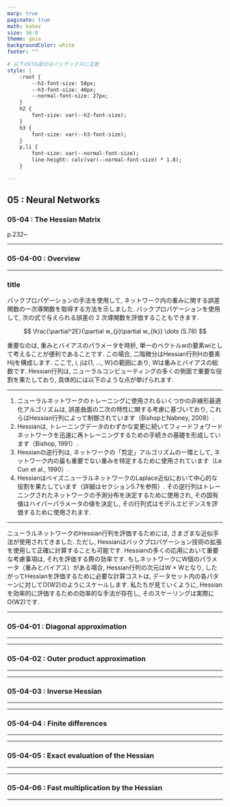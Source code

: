 ```yaml
---
marp: true
paginate: true
math: katex
size: 16:9
theme: gaia
backgroundColor: white
footer: ""

# 以下のCSS部分はインデックスに注意
style: |
    :root {
        --h2-font-size: 50px;
        --h3-font-size: 40px;
        --normal-font-size: 27px;
    }
    h2 {
        font-size: var(--h2-font-size);
    }
    h3 {
        font-size: var(--h3-font-size);
    }
    p,li {
        font-size: var(--normal-font-size);
        line-height: calc(var(--normal-font-size) * 1.8);
    }

---
```

## 05 : Neural Networks
### 05-04 : The Hessian Matrix
p.232~

---
### 05-04-00 : Overview



---
### title

バックプロパゲーションの手法を使用して, ネットワーク内の重みに関する誤差関数の一次導関数を取得する方法を示しました. バックプロパゲーションを使用して, 次の式で与えられる誤差の 2 次導関数を評価することもできます. 

$$
\frac{\partial^2E}{\partial w_{ji}\partial w_{lk}} \dots (5.78)
$$

重要なのは, 重みとバイアスのパラメータを時折, 単一のベクトルwの要素wiとして考えることが便利であることです. この場合, 二階微分はHessian行列Hの要素Hijを構成します. ここで, i, jは{1, ..., W}の範囲にあり, Wは重みとバイアスの総数です. Hessian行列は, ニューラルコンピューティングの多くの側面で重要な役割を果たしており, 具体的には以下のような点が挙げられます. 

---

1. ニューラルネットワークのトレーニングに使用されるいくつかの非線形最適化アルゴリズムは, 誤差曲面の二次の特性に関する考慮に基づいており, これらはHessian行列によって制御されています（BishopとNabney, 2008）. 
2. Hessianは, トレーニングデータのわずかな変更に続いてフィードフォワードネットワークを迅速に再トレーニングするための手続きの基礎を形成しています（Bishop, 1991）. 
3. Hessianの逆行列は, ネットワークの「剪定」アルゴリズムの一環として, ネットワーク内の最も重要でない重みを特定するために使用されています（Le Cun et al., 1990）. 
4. HessianはベイズニューラルネットワークのLaplace近似において中心的な役割を果たしています（詳細はセクション5.7を参照）. その逆行列はトレーニングされたネットワークの予測分布を決定するために使用され, その固有値はハイパーパラメータの値を決定し, その行列式はモデルエビデンスを評価するために使用されます. 

---

ニューラルネットワークのHessian行列を評価するためには, さまざまな近似手法が使用されてきました. ただし, Hessianはバックプロパゲーション技術の拡張を使用して正確に計算することも可能です. 
Hessianの多くの応用において重要な考慮事項は, それを評価する際の効率です. もしネットワークにW個のパラメータ（重みとバイアス）がある場合, Hessian行列の次元はW × Wとなり, したがってHessianを評価するために必要な計算コストは, データセット内の各パターンに対してO(W2)のようにスケールします. 私たちが見ていくように, Hessianを効率的に評価するための効率的な手法が存在し, そのスケーリングは実際にO(W2)です. 

---
### 05-04-01 : Diagonal approximation


---


---
### 05-04-02 : Outer product approximation


---


---
### 05-04-03 : Inverse Hessian


---


---
### 05-04-04 : Finite differences


---

---
### 05-04-05 : Exact evaluation of the Hessian


---

---
### 05-04-06 : Fast multiplication by the Hessian


---
